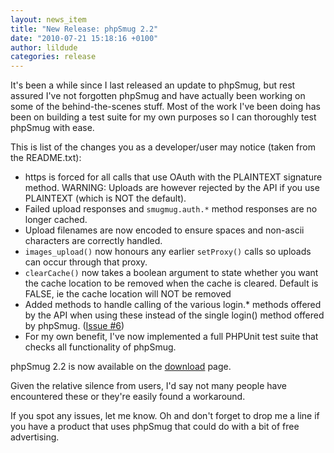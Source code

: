 ```yaml
---
layout: news_item
title: "New Release: phpSmug 2.2"
date: "2010-07-21 15:18:16 +0100"
author: lildude
categories: release
---
```


It's been a while since I last released an update to phpSmug, but rest assured I've not forgotten phpSmug and have actually been working on some of the behind-the-scenes stuff.  Most of the work I've been doing has been on building a test suite for my own purposes so I can thoroughly test phpSmug with ease.

This is list of the changes you as a developer/user may notice (taken from the README.txt):

* https is forced for all calls that use OAuth with the PLAINTEXT signature method. WARNING: Uploads are however rejected by the API if you use PLAINTEXT (which is NOT the default).
* Failed upload responses and `smugmug.auth.*` method responses are no longer cached.
* Upload filenames are now encoded to ensure spaces and non-ascii characters are correctly handled.
* `images_upload()` now honours any earlier `setProxy()` calls so uploads can occur through that proxy.
* `clearCache()` now takes a boolean argument to state whether you want the cache location to be removed when the cache is cleared. Default is FALSE, ie the cache location will NOT be removed
* Added methods to handle calling of the various login.* methods offered by the API when using these instead of the single login() method offered by phpSmug. ([Issue #6](https://github.com/lildude/phpSmug/issues/6))
* For my own benefit, I've now implemented a full PHPUnit test suite that checks all functionality of phpSmug.

phpSmug 2.2 is now available on the [download](http://phpsmug.com/download) page.

Given the relative silence from users, I'd say not many people have encountered these or they're easily found a workaround.

If you spot any issues, let me know.  Oh and don't forget to drop me a line if you have a product that uses phpSmug that could do with a bit of free advertising.
